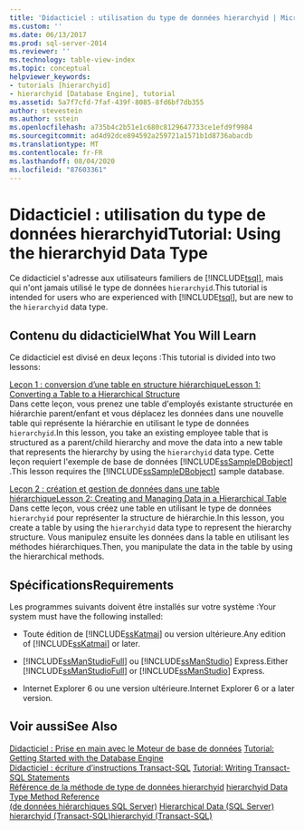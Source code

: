 ```yaml
---
title: 'Didacticiel : utilisation du type de données hierarchyid | Microsoft Docs'
ms.custom: ''
ms.date: 06/13/2017
ms.prod: sql-server-2014
ms.reviewer: ''
ms.technology: table-view-index
ms.topic: conceptual
helpviewer_keywords:
- tutorials [hierarchyid]
- hierarchyid [Database Engine], tutorial
ms.assetid: 5a7f7cfd-7faf-439f-8085-8fd6bf7db355
author: stevestein
ms.author: sstein
ms.openlocfilehash: a735b4c2b51e1c680c8129647733ce1efd9f9984
ms.sourcegitcommit: ad4d92dce894592a259721a1571b1d8736abacdb
ms.translationtype: MT
ms.contentlocale: fr-FR
ms.lasthandoff: 08/04/2020
ms.locfileid: "87603361"
---
```

# <a name="tutorial-using-the-hierarchyid-data-type"></a><span data-ttu-id="9c724-102">Didacticiel : utilisation du type de données hierarchyid</span><span class="sxs-lookup"><span data-stu-id="9c724-102">Tutorial: Using the hierarchyid Data Type</span></span>
  <span data-ttu-id="9c724-103">Ce didacticiel s'adresse aux utilisateurs familiers de [!INCLUDE[tsql](../../includes/tsql-md.md)], mais qui n'ont jamais utilisé le type de données `hierarchyid`.</span><span class="sxs-lookup"><span data-stu-id="9c724-103">This tutorial is intended for users who are experienced with [!INCLUDE[tsql](../../includes/tsql-md.md)], but are new to the `hierarchyid` data type.</span></span>  
  
## <a name="what-you-will-learn"></a><span data-ttu-id="9c724-104">Contenu du didacticiel</span><span class="sxs-lookup"><span data-stu-id="9c724-104">What You Will Learn</span></span>  
 <span data-ttu-id="9c724-105">Ce didacticiel est divisé en deux leçons :</span><span class="sxs-lookup"><span data-stu-id="9c724-105">This tutorial is divided into two lessons:</span></span>  
  
 [<span data-ttu-id="9c724-106">Leçon 1 : conversion d’une table en structure hiérarchique</span><span class="sxs-lookup"><span data-stu-id="9c724-106">Lesson 1: Converting a Table to a Hierarchical Structure</span></span>](lesson-1-converting-a-table-to-a-hierarchical-structure.md)  
 <span data-ttu-id="9c724-107">Dans cette leçon, vous prenez une table d'employés existante structurée en hiérarchie parent/enfant et vous déplacez les données dans une nouvelle table qui représente la hiérarchie en utilisant le type de données `hierarchyid`.</span><span class="sxs-lookup"><span data-stu-id="9c724-107">In this lesson, you take an existing employee table that is structured as a parent/child hierarchy and move the data into a new table that represents the hierarchy by using the `hierarchyid` data type.</span></span> <span data-ttu-id="9c724-108">Cette leçon requiert l'exemple de base de données [!INCLUDE[ssSampleDBobject](../../includes/sssampledbobject-md.md)] .</span><span class="sxs-lookup"><span data-stu-id="9c724-108">This lesson requires the [!INCLUDE[ssSampleDBobject](../../includes/sssampledbobject-md.md)] sample database.</span></span>  
  
 [<span data-ttu-id="9c724-109">Leçon 2 : création et gestion de données dans une table hiérarchique</span><span class="sxs-lookup"><span data-stu-id="9c724-109">Lesson 2: Creating and Managing Data in a Hierarchical Table</span></span>](lesson-2-creating-and-managing-data-in-a-hierarchical-table.md)  
 <span data-ttu-id="9c724-110">Dans cette leçon, vous créez une table en utilisant le type de données `hierarchyid` pour représenter la structure de hiérarchie.</span><span class="sxs-lookup"><span data-stu-id="9c724-110">In this lesson, you create a table by using the `hierarchyid` data type to represent the hierarchy structure.</span></span> <span data-ttu-id="9c724-111">Vous manipulez ensuite les données dans la table en utilisant les méthodes hiérarchiques.</span><span class="sxs-lookup"><span data-stu-id="9c724-111">Then, you manipulate the data in the table by using the hierarchical methods.</span></span>  
  
## <a name="requirements"></a><span data-ttu-id="9c724-112">Spécifications</span><span class="sxs-lookup"><span data-stu-id="9c724-112">Requirements</span></span>  
 <span data-ttu-id="9c724-113">Les programmes suivants doivent être installés sur votre système :</span><span class="sxs-lookup"><span data-stu-id="9c724-113">Your system must have the following installed:</span></span>  
  
-   <span data-ttu-id="9c724-114">Toute édition de [!INCLUDE[ssKatmai](../../includes/sskatmai-md.md)] ou version ultérieure.</span><span class="sxs-lookup"><span data-stu-id="9c724-114">Any edition of [!INCLUDE[ssKatmai](../../includes/sskatmai-md.md)] or later.</span></span>  
  
-   <span data-ttu-id="9c724-115">[!INCLUDE[ssManStudioFull](../../includes/ssmanstudiofull-md.md)] ou [!INCLUDE[ssManStudio](../../includes/ssmanstudio-md.md)] Express.</span><span class="sxs-lookup"><span data-stu-id="9c724-115">Either [!INCLUDE[ssManStudioFull](../../includes/ssmanstudiofull-md.md)] or [!INCLUDE[ssManStudio](../../includes/ssmanstudio-md.md)] Express.</span></span>  
  
-   <span data-ttu-id="9c724-116">Internet Explorer 6 ou une version ultérieure.</span><span class="sxs-lookup"><span data-stu-id="9c724-116">Internet Explorer 6 or a later version.</span></span>  
  
## <a name="see-also"></a><span data-ttu-id="9c724-117">Voir aussi</span><span class="sxs-lookup"><span data-stu-id="9c724-117">See Also</span></span>  
 <span data-ttu-id="9c724-118">[Didacticiel : Prise en main avec le Moteur de base de données](../tutorial-getting-started-with-the-database-engine.md) </span><span class="sxs-lookup"><span data-stu-id="9c724-118">[Tutorial: Getting Started with the Database Engine](../tutorial-getting-started-with-the-database-engine.md) </span></span>  
 <span data-ttu-id="9c724-119">[Didacticiel : écriture d’instructions Transact-SQL](../../t-sql/tutorial-writing-transact-sql-statements.md) </span><span class="sxs-lookup"><span data-stu-id="9c724-119">[Tutorial: Writing Transact-SQL Statements](../../t-sql/tutorial-writing-transact-sql-statements.md) </span></span>  
 <span data-ttu-id="9c724-120">[Référence de la méthode de type de données hierarchyid](/sql/t-sql/data-types/hierarchyid-data-type-method-reference) </span><span class="sxs-lookup"><span data-stu-id="9c724-120">[hierarchyid Data Type Method Reference](/sql/t-sql/data-types/hierarchyid-data-type-method-reference) </span></span>  
 <span data-ttu-id="9c724-121">[&#40;de données hiérarchiques SQL Server&#41;](../hierarchical-data-sql-server.md) </span><span class="sxs-lookup"><span data-stu-id="9c724-121">[Hierarchical Data &#40;SQL Server&#41;](../hierarchical-data-sql-server.md) </span></span>  
 [<span data-ttu-id="9c724-122">hierarchyid &#40;Transact-SQL&#41;</span><span class="sxs-lookup"><span data-stu-id="9c724-122">hierarchyid &#40;Transact-SQL&#41;</span></span>](/sql/t-sql/data-types/hierarchyid-data-type-method-reference)  
  
  
